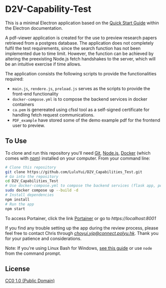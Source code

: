 # D2V-Capability-Test

This is a minimal Electron application based on the [Quick Start Guide](https://electronjs.org/docs/latest/tutorial/quick-start) within the Electron documentation.

A pdf-viewer application is created for the use to preview research papers retrieved from a postgres database. 
The application does not completely fulfil the test requirements, since the search function has not been implemented due to time limit.
However, the function can be achieved by altering the preexisting Node.js fetch handshakes to the server, which will be an intuitive exercise if time allows. 

The application consists the following scripts to provide the functionalities required: 
- `main.js`, `rendere.js`, `preload.js` serves as the scripts to provide the front-end functionality
- `docker-compose.yml` is to compose the backend services in docker containers
- `ca.pem` is genereated using cfssl tool as a self-signed certificate for handling fetch request communications. 
- `PDF_example` have stored some of the demo example pdf for the frontend user to preview. 



## To Use

To clone and run this repository you'll need [Git](https://git-scm.com), [Node.js](https://nodejs.org/en/download/), [Docker](https://docs.docker.com/engine/install/) (which comes with [npm](http://npmjs.com)) installed on your computer. From your command line:

```bash
# Clone this repository
git clone https://github.com/LuluYui/D2V_Capabilities_Test.git
# Go into the repository
cd D2V_Capabilities_Test
# Use docker-compose.yml to compose the backend services (flask app, postgres db, portainer...etc)
sudo docker compose up --build -d
# Install dependencies
npm install
# Run the app
npm start
```

To access Portainer, click the link [Portainer](https://localhost:8001)  or go to *https://localhost:8001*

If you find any trouble setting up the app during the review process, please feel free to contact Chris through *choyui.yip@connect.polyu.hk*. 
Thank you for your patience and considerations.

Note: If you're using Linux Bash for Windows, [see this guide](https://www.howtogeek.com/261575/how-to-run-graphical-linux-desktop-applications-from-windows-10s-bash-shell/) or use `node` from the command prompt.


## License
[CC0 1.0 (Public Domain)](LICENSE.md)